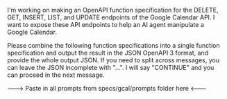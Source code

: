 I'm working on making an OpenAPI function specification for the DELETE, GET, INSERT, LIST, and UPDATE endpoints of the Google Calendar API. I want to expose these API endpoints to help an AI agent manipulate a Google Calendar.

Please combine the following function specifications into a single function specification and output the result in the JSON OpenAPI 3 format, and provide the whole output JSON. If you need to split across messages, you can leave the JSON incomplete with "...". I will say "CONTINUE" and you can proceed in the next message.

---> Paste in all prompts from specs/gcal/prompts folder here <---